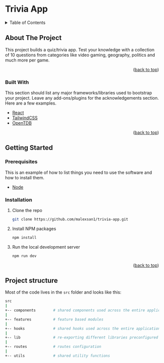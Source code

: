 # Trivia App

<!-- TABLE OF CONTENTS -->
<details>
  <summary>Table of Contents</summary>
  <ol>
    <li>
      <a href="#about-the-project">About The Project</a>
      <ul>
        <li><a href="#built-with">Built With</a></li>
      </ul>
    </li>
    <li>
      <a href="#getting-started">Getting Started</a>
      <ul>
        <li><a href="#prerequisites">Prerequisites</a></li>
        <li><a href="#installation">Installation</a></li>
      </ul>
    </li>
    <li><a href="#project-structure">Project structure</a></li>
  </ol>
</details>

<!-- ABOUT THE PROJECT -->

## About The Project

This project builds a quiz/trivia app. Test your knowledge with a collection of 10 questions from categories like video gaming, geography, politics and much more per game.

<p align="right">(<a href="#readme-top">back to top</a>)</p>

### Built With

This section should list any major frameworks/libraries used to bootstrap your project. Leave any add-ons/plugins for the acknowledgements section. Here are a few examples.

- [React](https://reactjs.org/)
- [TailwindCSS](https://tailwindcss.com/)
- [OpenTDB](https://opentdb.com/)

<p align="right">(<a href="#readme-top">back to top</a>)</p>

<!-- GETTING STARTED -->

## Getting Started

### Prerequisites

This is an example of how to list things you need to use the software and how to install them.

- [Node](https://nodejs.org/en/)

### Installation

1. Clone the repo
   ```sh
   git clone https://github.com/malexsan1/trivia-app.git
   ```
1. Install NPM packages
   ```sh
   npm install
   ```
1. Run the local development server
   ```sh
   npm run dev
   ```

<p align="right">(<a href="#readme-top">back to top</a>)</p>

## Project structure

Most of the code lives in the `src` folder and looks like this:

```sh
src
|
+-- components        # shared components used across the entire application
|
+-- features          # feature based modules
|
+-- hooks             # shared hooks used across the entire application
|
+-- lib               # re-exporting different libraries preconfigured for the application
|
+-- routes            # routes configuration
|
+-- utils             # shared utility functions
```
